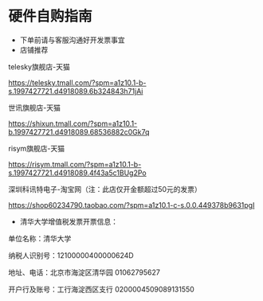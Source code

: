 # 硬件自购指南

- 下单前请与客服沟通好开发票事宜
- 店铺推荐

telesky旗舰店-天猫

https://telesky.tmall.com/?spm=a1z10.1-b-s.1997427721.d4918089.6b324843h71jAi

世讯旗舰店-天猫

https://shixun.tmall.com/?spm=a1z10.1-b.1997427721.d4918089.68536882c0Gk7q

risym旗舰店-天猫

https://risym.tmall.com/?spm=a1z10.1-b-s.1997427721.d4918089.4f43a5c1BUg2Po

深圳科讯特电子-淘宝网（注：此店仅开金额超过50元的发票）

https://shop60234790.taobao.com/?spm=a1z10.1-c-s.0.0.449378b9631pgI

- 清华大学增值税发票开票信息：

单位名称：清华大学

纳税人识别号：12100000400000624D

地址、电话：北京市海淀区清华园 01062795627

开户行及账号：工行海淀西区支行 0200004509089131550 
